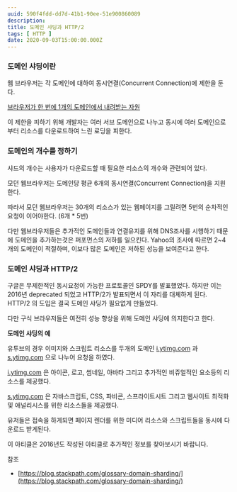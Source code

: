 ```yaml
---
uuid: 590f4fdd-dd7d-41b1-90ee-51e900860089
description: 
title: 도메인 샤딩과 HTTP/2
tags: [ HTTP ]
date: 2020-09-03T15:00:00.000Z
---
```









### **도메인 샤딩이란**

웹 브라우저는 각 도메인에 대하여 동시연결(Concurrent Connection)에 제한을 둔다.

[브라우저가 한 번에 1개의 도메인에서 내려받는 자원](%E1%84%87%E1%85%B3%E1%84%85%E1%85%A1%E1%84%8B%E1%85%AE%E1%84%8C%E1%85%A5%E1%84%80%E1%85%A1%20%E1%84%92%E1%85%A1%E1%86%AB%20%E1%84%87%E1%85%A5%E1%86%AB%E1%84%8B%E1%85%A6%201%E1%84%80%E1%85%A2%E1%84%8B%E1%85%B4%20%E1%84%83%E1%85%A9%E1%84%86%E1%85%A6%E1%84%8B%E1%85%B5%E1%86%AB%E1%84%8B%E1%85%A6%E1%84%89%E1%85%A5%20%E1%84%82%E1%85%A2%E1%84%85%E1%85%A7%E1%84%87%E1%85%A1%E1%86%AE%E1%84%82%E1%85%B3%E1%86%AB%20%208f5b2f291a5c4815b61e45adad183682.md)

이 제한을 피하기 위해 개발자는 여러 서브 도메인으로 나누고 동시에 여러 도메인으로부터 리소스를 다운로드하여 느린 로딩을 피한다.

### **도메인의 개수를 정하기**

샤드의 개수는 사용자가 다운로드할 때 필요한 리소스의 개수와 관련되어 있다.

모던 웹브라우저는 도메인당 평균 6개의 동시연결(Concurrent Connection)을 지원한다.

따라서 모던 웹브라우저는 30개의 리소스가 있는 웹페이지를 그릴려면 5번의 순차적인 요청이 이어야한다.  (6개 * 5번)

다만 웹브라우저들은 추가적인 도메인들과 연결유지를 위해 DNS조사를 시행하기 때문에 도메인을 추가하는것은 퍼포먼스의 저하를 일으킨다. Yahoo의 조사에 따르면 2~4개의 도메인이 적절하며, 이보다 많은 도메인은 저하된 성능을 보여준다고 한다.

### **도메인 샤딩과 HTTP/2**

구글은 무제한적인 동시요청이 가능한 프로토콜인 SPDY를 발표했었다. 하지만 이는 2016년 deprecated 되었고 HTTP/2가 발표되면서 이 자리를 대체하게 된다. HTTP/2 의 도입은 결국 도메인 샤딩가 필요없게 만들었다.

다만 구식 브라우저들은 여전히 성능 향상을 위해 도메인 샤딩에 의지한다고 한다.

**도메인 샤딩의 예**

유투브의 경우 이미지와 스크립트 리소스를 두개의 도메인 [i.ytimg.com](http://i.ytimg.com) 과 [s.ytimg.com](http://s.ytimg.com) 으로 나누어 요청을 하였다.

[i.ytimg.com](http://i.ytimg.com) 은 아이콘, 로고, 썸네일, 아바타 그리고 추가적인 비쥬얼적인 요소등의 리소스를 제공했다.

[s.ytimg.com](http://s.ytimg.com) 은 자바스크립트, CSS, 파비콘, 스프라이트시트 그리고 웹사이트 최적화 및 애널리시스를 위한 리소스들을 제공했다.

유저들은 접속을 하게되면 페이지 렌더를 위한 미디어 리소스와 스크립트들을 동시에 다운로드 받게된다.

이 아티클은 2016년도 작성된 아티클로 추가적인 정보를 찾아보시기 바랍니다.

참조

- [https://blog.stackpath.com/glossary-domain-sharding/](https://blog.stackpath.com/glossary-domain-sharding/)